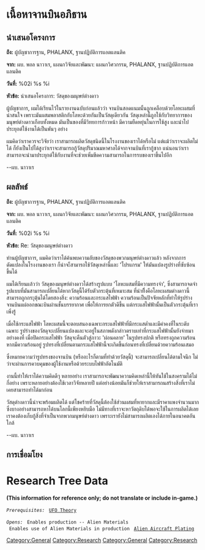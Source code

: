 # เนื้อหาจานบินอภิธาน

## นำเสนอโครงการ

**ถึง:** ผู้บัญชาการฐาน, PHALANX, ฐานปฏิบัติการแอตแลนติค

**จาก:** ผบ. พอล นาวาเร, แผนกวิจัยและพัฒนา: แผนกวิศวกรรม, PHALANX,
ฐานปฏิบัติการแอตแลนติค

**วันที่:** %02i %s %i

**หัวข้อ:** นำเสนอโครงการ: วัสดุของมนุษย์ต่างดาว

ผู้บัญชาการ, ผมได้เรียนไว้ในรายงานฉบับก่อนแล้วว่า
จานบินสอดแนมนั้นถูกเคลือบด้วยโลหะผสมที่น่าสนใจ
เพราะมันผสมพลาสติกกับโลหะด้วยกันเป็นวัสดุเดียวกัน
วัสดุเหล่านี้ถูกใช้กับวิทยาการของมนุษย์ต่างดาวเกือบทั้งหมด มันเป็นของที่มีวิทยการก้าวหน้า
มีความยืดหยุ่นในการใช้สูง และนำไปประยุกต์ใช้งานได้เป็นพันๆ อย่าง

ผมคิดว่าเราควรจะวิจัยว่า เราสามารถผลิตวัสดุชนิดนี้ในโรงงานของเราได้หรือไม่
แต่แม้ว่าเราจะผลิตไม่ได้
ก็ยังเป็นไปได้สูงว่าเราจะสามารถกู้วัสดุปริมาณมหาศาลได้จากจานบินที่เรากู้ซาก
แน่นอนว่าเราสามารถจะนำมาประยุกต์ใช้กับงานที่จะช่วยเพิ่มขีดความสามารถในการรบของเราขึ้นไปอีก

--ผบ. นาวาเร

## ผลลัพธ์

**ถึง:** ผู้บัญชาการฐาน, PHALANX, ฐานปฏิบัติการแอตแลนติค

**จาก:** ผบ. พอล นาวาเร, แผนกวิจัยและพัฒนา: แผนกวิศวกรรม, PHALANX,
ฐานปฏิบัติการแอตแลนติค

**วันที่:** %02i %s %i

**หัวข้อ:** Re: วัสดุของมนุษย์ต่างดาว

ท่านผู้บัญชาการ, ผมคิดว่าเราได้ค้นพบความลับของวัสดุของพวกมนุษย์ต่างดาวแล้ว
หลังจากการดัดแปลงในโรงงานของเรา ก็น่าจะ็สามารถใช้วัสดุเหล่านี้และ 'โปรแกรม'
ให้มันแปลงรูปร่างที่ซับซ้อนขึ้นได้

ผมได้เรียนแล้วว่า วัสดุของมนุษย์ต่างดาวได้สร้างรูปแบบ 'โลหะผสมที่มีความทรงจำ',
ซึ่งสามารถจดจำรูปแบบที่มันสามารถเปลี่ยนได้หากวัสดุนี้ได้รับตัวกระตุ้นที่เหมาะสม
ที่น่าทึี่งคือโลหะผสมต่างดาวนี้สามารถถูกกระุตุ้นได้โดยสองสิ่ง: ความร้อนและกระแสไฟฟ้า
ความร้อนเป็นปัจจัยหลักที่ทำให้รูปร่างจานบินแผ่ออกขณะบินผ่านชั้นบรรยากาศ เพื่อให้การยกตัวดีขึ้น
แต่กระแสไฟฟ้านั้นเป็นตัวกระตุ้นที่เราเพิ่งรู้

เมื่อใช้กระแสไฟฟ้า
โลหะผสมนี้จะตอบสนองเฉพาะกระแสไฟฟ้าที่มีกระแสต่ำและมีค่าคงที่ในระดับเฉพาะ
รูปร่างของวัสดุจะเปลี่ยนแปลงและจะอยู่ในสภาพดังกล่าวตราบเท่าที่กระแสไฟฟ้านั้นยังจ่ายมาอย่างคงที่
เมื่อปิดกระแสไฟฟ้า วัสดุจะคืนตัวสู่ภาวะ 'ผ่อนคลาย' ในรูปทรงปกติ
หรือทรงถูกความร้อนหากมีความร้อนอยู่
รูปทรงที่เปลี่ยนตามกระแสไฟฟ้านี้จะเกิดขึ้นก่อนทรงที่เปลี่ยนด้วยความร้อนเสมอ

ซึ่งหมายความว่ารูปทรงของจานบิน (หรืออะไรก็ตามที่ทำด้วยวัสดุนี้) จะสามารถเปลี่ยนได้ตามใจนึก
ไม่ว่าจะผ่านการควบคุมของผู้ใช้งานหรือด้วยระบบไฟฟ้าอัตโนมัติ

งานนี้ทำให้เราได้ความคิดดีๆ หลายอย่าง
เราสามารถจะพัฒนาความคิดเหล่านี้ให้ทันใช้ในสงครามได้ไม่กี่อย่าง
เพราะหลายอย่างต้องใช้เวลาวิจัยหลายปี
แต่อย่างน้อยมันก็ช่วยให้เราสามารถนสร้างสิ่งที่เราไม่เคยสามารถทำได้มาก่อน

วัสดุต่างดาวนี้น่าจะพร้อมผลิตได้
แต่โชคร้ายที่วัสดุนี้ต้องใช้ส่วนผสมที่หายากและมีราคาแพงจำนวนมาก
ซึ่งบางอย่างสามารถหาได้บนโลกนี้เพียงหยิบมือ
ไม่มีทางที่เราจะหาวัตถุดิบได้พอจะใช้ในการผลิตได้เลย
เราคงต้องเก็บกู้สิ่งที่จำเป็นจากพวกมนุษย์ต่างดาว
เพราะเรายังไม่สามารถผลิตเองได้ภายในอนาคตอันใกล้

--ผบ. นาวาเร

## การเชื่อมโยง

# Research Tree Data

**(This information for reference only; do not translate or include
in-game.)**

*`Prerequisites:`*
` `[`UFO Theory`](Research/UFO_Theory "wikilink")

*`Opens:`*
` Enables production -- Alien Materials`
` Enables use of Alien Materials in production`
` `[`Alien Aircraft Plating`](Aircraft_Equipment/Armour/Alien_Aircraft_Plating "wikilink")

[Category:General](Category:General "wikilink")
[Category:Research](Category:Research "wikilink")
[Category:General](Category:General "wikilink")
[Category:Research](Category:Research "wikilink")